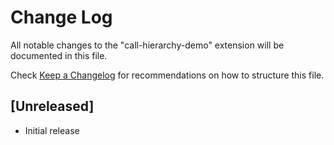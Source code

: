 # Change Log

All notable changes to the "call-hierarchy-demo" extension will be documented in this file.

Check [Keep a Changelog](http://keepachangelog.com/) for recommendations on how to structure this file.

## [Unreleased]

- Initial release